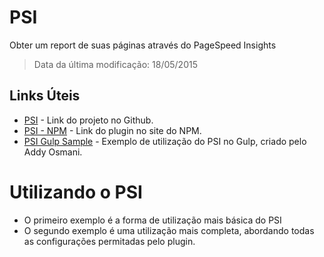 # PSI

Obter um report de suas páginas através do PageSpeed Insights

> Data da última modificação: 18/05/2015


## Links Úteis

* [PSI](https://github.com/addyosmani/psi) - Link do projeto no Github.
* [PSI - NPM](https://www.npmjs.com/package/psi) - Link do plugin no site do NPM.
* [PSI Gulp Sample](https://github.com/addyosmani/psi-gulp-sample) - Exemplo de utilização do PSI no Gulp, criado pelo Addy Osmani.



# Utilizando o PSI

* O primeiro exemplo é a forma de utilização mais básica do PSI
* O segundo exemplo é uma utilização mais completa, abordando todas as configurações permitadas pelo plugin.